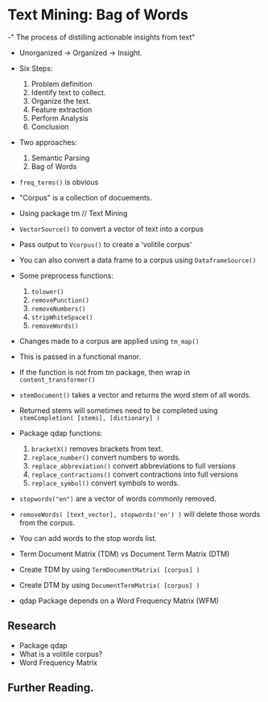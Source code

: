 # Text Mining: Bag of Words
-" The process of distilling actionable insights from text"
- Unorganized -> Organized -> Insight.
- Six Steps:
	1. Problem definition
	2. Identify text to collect.
	3. Organize the text.
	4. Feature extraction
	5. Perform Analysis
	6. Conclusion

- Two approaches:
	1. Semantic Parsing
	2. Bag of Words

- `freq_terms()` is obvious
- "Corpus" is a collection of docuements.
- Using package tm  // Text Mining
- `VectorSource()` to convert a vector of text into a corpus
- Pass output to `Vcorpus()` to create a 'volitile corpus'
- You can also convert a data frame to a corpus using `DataframeSource()`
- Some preprocess functions:
	1. `tolower()`
	2. `removePunction()`
	3. `removeNumbers()`
	4. `stripWhiteSpace()`
	5. `removeWords()`

- Changes made to a corpus are applied using `tm_map()`
- This is passed in a functional manor.
- If the function is not from tm package, then wrap in `content_transformer()`
- `stemDocument()` takes a vector and returns the word stem of all words.
- Returned stems will sometimes need to be completed using `stemCompletion( [stems], [dictionary] )`
 
- Package qdap functions:
	1. `bracketX()` removes brackets from text.
	2. `replace_number()` convert numbers to words.
	3. `replace_abbreviation()` convert abbreviations to full versions
	4. `replace_contractions()` convert contractions into full versions
	5. `replace_symbol()` convert symbols to words.

- `stopwords("en")` are a vector of words commonly removed.
- `removeWords( [text_vector], stopwords('en') )` will delete those words from the corpus.
- You can add words to the stop words list.
- Term Document Matrix (TDM) vs Document Term Matrix (DTM)
- Create TDM by using `TermDocumentMatrix( [corpus] )`
- Create DTM by using `DocumentTermMatrix( [corpus] )`
- qdap Package depends on a Word Frequency Matrix (WFM)





## Research
- Package qdap
- What is a volitile corpus?
- Word Frequency Matrix

## Further Reading.
